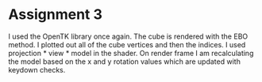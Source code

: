 # Assignment 3

I used the OpenTK library once again. The cube is rendered with the EBO method. I plotted out all of the cube vertices and then the indices. I used projection * view * model in the shader. On render frame I am recalculating the model based on the x and y rotation values which are updated with keydown checks.